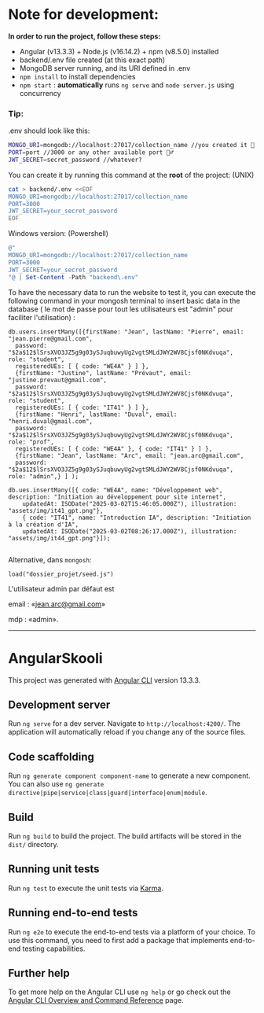 # Note for development:

**In order to run the project, follow these steps:**
- Angular (v13.3.3) + Node.js (v16.14.2) + npm (v8.5.0) installed
- backend/.env file created (at this exact path)
- MongoDB server running, and its URI defined in .env
- `npm install` to install dependencies
- `npm start` : **automatically** runs `ng serve` and `node server.js` using concurrency

### Tip: 

.env should look like this:
```bash
MONGO_URI=mongodb://localhost:27017/collection_name //you created it 🫵
PORT=port //3000 or any other available port 🤷‍♂️
JWT_SECRET=secret_password //whatever? 
```

You can create it by running this command at the **root** of the project: (UNIX)

```bash
cat > backend/.env <<EOF
MONGO_URI=mongodb://localhost:27017/collection_name
PORT=3000
JWT_SECRET=your_secret_password
EOF
```
Windows version: (Powershell)

```powershell
@"
MONGO_URI=mongodb://localhost:27017/collection_name
PORT=3000
JWT_SECRET=your_secret_password
"@ | Set-Content -Path "backend\.env"
```

To have the necessary data to run the website to test it, you can execute the following command in 
your mongosh terminal to insert basic data in the database ( le mot de passe pour tout les utilisateurs est "admin" pour faciliter l'utilisation) :

```mongosh
db.users.insertMany([{firstName: "Jean", lastName: "Pierre", email: "jean.pierre@gmail.com",
  password: "$2a$12$lSrsXVO3JZ5g9g03ySJuqbuwyUg2vgtSMLdJWY2WV8Cjsf0NKdvuqa",  role: "student",
  registeredUEs: [ { code: "WE4A" } ] },
  {firstName: "Justine", lastName: "Prévaut", email: "justine.prevaut@gmail.com",
  password: "$2a$12$lSrsXVO3JZ5g9g03ySJuqbuwyUg2vgtSMLdJWY2WV8Cjsf0NKdvuqa",  role: "student",
  registeredUEs: [ { code: "IT41" } ] },
  {firstName: "Henri", lastName: "Duval", email: "henri.duval@gmail.com",
  password: "$2a$12$lSrsXVO3JZ5g9g03ySJuqbuwyUg2vgtSMLdJWY2WV8Cjsf0NKdvuqa",  role: "prof",
  registeredUEs: [ { code: "WE4A" }, { code: "IT41" } ] },
  {firstName: "Jean", lastName: "Arc", email: "jean.arc@gmail.com",
  password: "$2a$12$lSrsXVO3JZ5g9g03ySJuqbuwyUg2vgtSMLdJWY2WV8Cjsf0NKdvuqa",  role: "admin",} ] );

db.ues.insertMany([{ code: "WE4A", name: "Développement web", description: "Initiation au développement pour site internet",
    updatedAt: ISODate("2025-03-02T15:46:05.000Z"), illustration: "assets/img/it41_gpt.png"}, 
    { code: "IT41", name: "Introduction IA", description: "Initiation à la création d'IA",
    updatedAt: ISODate("2025-03-02T08:26:17.000Z"), illustration: "assets/img/it44_gpt.png"}]);


```

Alternative, dans `mongosh`:
```
load("dossier_projet/seed.js")
```

L'utilisateur admin par défaut est 

email : «jean.arc@gmail.com» 

mdp : «admin».

---- 

# AngularSkooli

This project was generated with [Angular CLI](https://github.com/angular/angular-cli) version 13.3.3.

## Development server

Run `ng serve` for a dev server. Navigate to `http://localhost:4200/`. The application will automatically reload if you change any of the source files.

## Code scaffolding

Run `ng generate component component-name` to generate a new component. You can also use `ng generate directive|pipe|service|class|guard|interface|enum|module`.

## Build

Run `ng build` to build the project. The build artifacts will be stored in the `dist/` directory.

## Running unit tests

Run `ng test` to execute the unit tests via [Karma](https://karma-runner.github.io).

## Running end-to-end tests

Run `ng e2e` to execute the end-to-end tests via a platform of your choice. To use this command, you need to first add a package that implements end-to-end testing capabilities.

## Further help

To get more help on the Angular CLI use `ng help` or go check out the [Angular CLI Overview and Command Reference](https://angular.io/cli) page.

